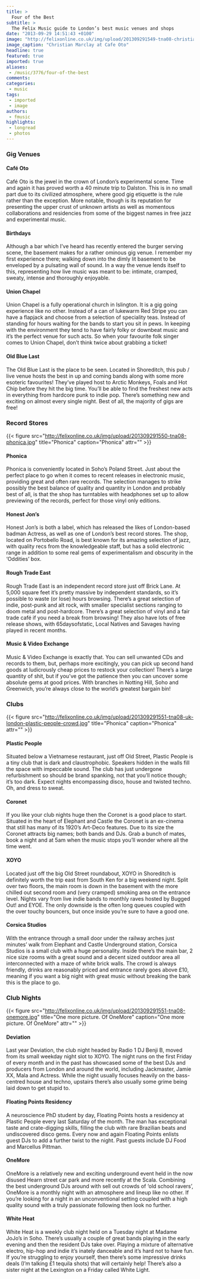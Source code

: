 ```yaml
---
title: >
  Four of the Best
subtitle: >
  The Felix Music guide to London’s best music venues and shops
date: "2013-09-29 14:51:43 +0100"
image: "http://felixonline.co.uk/img/upload/201309291549-tna08-christian-marclay-oto-copy.jpg"
image_caption: "Christian Marclay at Cafe Oto"
headline: true
featured: true
imported: true
aliases:
 - /music/3776/four-of-the-best
comments:
categories:
 - music
tags:
 - imported
 - image
authors:
 - fmusic
highlights:
 - longread
 - photos
---
```


###  Gig Venues

####  Café Oto

Café Oto is the jewel in the crown of London’s experimental scene. Time and again it has proved worth a 40 minute trip to Dalston. This is in no small part due to its civilized atmosphere, where good gig etiquette is the rule rather than the exception. More notable, though is its reputation for presenting the upper crust of unknown artists as well as momentous collaborations and residencies from some of the biggest names in free jazz and experimental music.

####  Birthdays

Although a bar which I’ve heard has recently entered the burger serving scene, the basement makes for a rather ominous gig venue. I remember my first experience there; walking down into the dimly lit basement to be enveloped by a pulsating wall of sound. In a way the venue lends itself to this, representing how live music was meant to be: intimate, cramped, sweaty, intense and thoroughly enjoyable.

####  Union Chapel

Union Chapel is a fully operational church in Islington. It is a gig going experience like no other. Instead of a can of lukewarm Red Stripe you can have a flapjack and choose from a selection of speciality teas. Instead of standing for hours waiting for the bands to start you sit in pews. In keeping with the environment they tend to have fairly folky or downbeat music and it’s the perfect venue for such acts. So when your favourite folk singer comes to Union Chapel, don’t think twice about grabbing a ticket!

####  Old Blue Last

The Old Blue Last is the place to be seen. Located in Shoreditch, this pub / live venue hosts the best in up and coming bands along with some more esoteric favourites! They’ve played host to Arctic Monkeys, Foals and Hot Chip before they hit the big time. You’ll be able to find the freshest new acts in everything from hardcore punk to indie pop. There’s something new and exciting on almost every single night. Best of all, the majority of gigs are free!

###  Record Stores

{{< figure src="http://felixonline.co.uk/img/upload/201309291550-tna08-phonica.jpg" title="Phonica" caption="Phonica" attr="" >}}

####  Phonica

Phonica is conveniently located in Soho’s Poland Street. Just about the perfect place to go when it comes to recent releases in electronic music, providing great and often rare records. The selection manages to strike possibly the best balance of quality and quantity in London and probably best of all, is that the shop has turntables with headphones set up to allow previewing of the records, perfect for those vinyl only editions.

####  Honest Jon’s

Honest Jon’s is both a label, which has released the likes of London-based badman Actress, as well as one of London’s best record stores. The shop, located on Portobello Road, is best known for its amazing selection of jazz, with quality recs from the knowledgeable staff, but has a solid electronic range in addition to some real gems of experimentalism and obscurity in the ‘Oddities’ box.

####  Rough Trade East

Rough Trade East is an independent record store just off Brick Lane. At 5,000 square feet it’s pretty massive by independent standards, so it’s possible to waste (or lose) hours browsing. There’s a great selection of indie, post-punk and alt rock, with smaller specialist sections ranging to doom metal and post-hardcore. There’s a great selection of vinyl and a fair trade café if you need a break from browsing! They also have lots of free release shows, with 65daysofstatic, Local Natives and Savages having played in recent months.

####  Music & Video Exchange

Music & Video Exchange is exactly that. You can sell unwanted CDs and records to them, but, perhaps more excitingly, you can pick up second hand goods at ludicrously cheap prices to restock your collection! There’s a large quantity of shit, but if you’ve got the patience then you can uncover some absolute gems at good prices. With branches in Notting Hill, Soho and Greenwich, you’re always close to the world’s greatest bargain bin!

###  Clubs

{{< figure src="http://felixonline.co.uk/img/upload/201309291551-tna08-uk-london-plastic-people-crowd.jpg" title="Phonica" caption="Phonica" attr="" >}}

####  Plastic People

Situated below a Vietnamese restaurant, just off Old Street, Plastic People is a tiny club that is dark and claustrophobic. Speakers hidden in the walls fill the space with impeccable sound. The club has just undergone refurbishment so should be brand spanking, not that you’ll notice though; it’s too dark. Expect nights encompassing disco, house and twisted techno. Oh, and dress to sweat.

####  Coronet

If you like your club nights huge then the Coronet is a good place to start. Situated in the heart of Elephant and Castle the Coronet is an ex-cinema that still has many of its 1920’s Art-Deco features. Due to its size the Coronet attracts big names; both bands and DJs. Grab a bunch of mates, book a night and at 5am when the music stops you’ll wonder where all the time went.

####  XOYO

Located just off the big Old Street roundabout, XOYO in Shoreditch is definitely worth the trip east from South Ken for a big weekend night. Split over two floors, the main room is down in the basement with the more chilled out second room and (very cramped) smoking area on the entrance level. Nights vary from live indie bands to monthly raves hosted by Bugged Out! and EYOE. The only downside is the often long queues coupled with the over touchy bouncers, but once inside you’re sure to have a good one.

####  Corsica Studios

With the entrance through a small door under the railway arches just minutes’ walk from Elephant and Castle Underground station, Corsica Studios is a small club with a huge personality. Inside there’s the main bar, 2 nice size rooms with a great sound and a decent sized outdoor area all interconnected with a maze of white brick walls. The crowd is always friendly, drinks are reasonably priced and entrance rarely goes above £10, meaning if you want a big night with great music without breaking the bank this is the place to go.

###  Club Nights

{{< figure src="http://felixonline.co.uk/img/upload/201309291551-tna08-onemore.jpg" title="One more picture. Of OneMore" caption="One more picture. Of OneMore" attr="" >}}

####  Deviation

Last year Deviation, the club night headed by Radio 1 DJ Benji B, moved from its small weekday night slot to XOYO. The night runs on the first Friday of every month and in the past has showcased some of the best DJs and producers from London and around the world, including Jackmaster, Jamie XX, Mala and Actress. While the night usually focuses heavily on the bass-centred house and techno, upstairs there’s also usually some grime being laid down to get stupid to.

####  Floating Points Residency

A neuroscience PhD student by day, Floating Points hosts a residency at Plastic People every last Saturday of the month. The man has exceptional taste and crate-digging skills, filling the club with rare Brazilian beats and undiscovered disco gems. Every now and again Floating Points enlists guest DJs to add a further twist to the night. Past guests include DJ Food and Marcellus Pittman.

####  OneMore

OneMore is a relatively new and exciting underground event held in the now disused Hearn street car park and more recently at the Scala. Combining the best underground DJs around with sell out crowds of ‘old school ravers’, OneMore is a monthly night with an atmosphere and lineup like no other. If you’re looking for a night in an unconventional setting coupled with a high quality sound with a truly passionate following then look no further.

####  White Heat

White Heat is a weekly club night held on a Tuesday night at Madame JoJo’s in Soho. There’s usually a couple of great bands playing in the early evening and then the resident DJs take over. Playing a mixture of alternative electro, hip-hop and indie it’s inately danceable and it’s hard not to have fun. If you’re struggling to enjoy yourself, then there’s some impressive drinks deals (I’m talking £1 tequila shots) that will certainly help! There’s also a sister night at the Lexington on a Friday called White Light.
